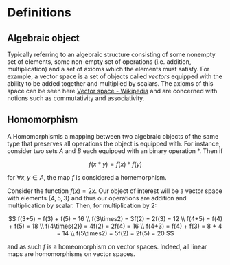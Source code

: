 # Definitions

## Algebraic object

Typically referring to an algebraic structure consisting of some nonempty set of elements, some non-empty set of operations (i.e. addition, multiplication) and a set of axioms which the elements must satisfy. For example, a vector space is a set of objects called *vectors* equipped with the ability to be added together and multiplied by scalars. The axioms of this space can be seen here [Vector space - Wikipedia](https://en.wikipedia.org/wiki/Vector_space#Notation_and_definition) and are concerned with notions such as commutativity and associativity. 

## Homomorphism

A Homomorphismis a mapping between two algebraic objects of the same type that preserves all operations the object is equipped with. For instance, consider two sets $A$ and $B$ each equipped with an binary operation $*$. Then if

$$
f(x*y) = f(x)*f(y)
$$

for $\forall{x},y \in{A}$, the map $f$ is considered a homemorphism. 

Consider the function $f(x) = 2x$. Our object of interest will be a vector space with elements $\{4, 5, 3\}$ and thus our operations are addition and multiplication by scalar. Then, for multiplication by $2$:

$$
f(3+5) = f(3) + f(5) = 16 \\
f(3\times2) = 3f(2)  = 2f(3) = 12 \\
f(4+5) = f(4) + f(5) = 18 \\
f(4\times{2}) = 4f(2) = 2f(4) = 16 \\
f(4+3) = f(4) + f(3) = 8 + 4 = 14 \\
f(5\times2) = 5f(2) = 2f(5) = 20
$$

and as such $f$ is a homeomorphism on vector spaces. Indeed, all linear maps are homomorphisms on vector spaces.
